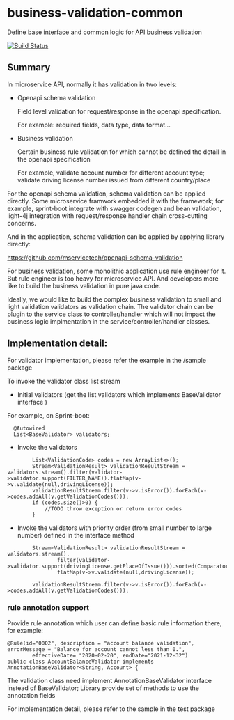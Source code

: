 # business-validation-common

Define base interface and common logic for API business validation

[![Build Status](https://travis-ci.com/mservicetech/business-validation-common.svg?branch=main)](https://travis-ci.com/github/mservicetech/business-validation-common) 


## Summary

In microservice API, normally it has validation in two levels:

- Openapi schema validation

  Field level validation for request/response in the openapi specification.
  
  For example: required fields, data type, data format...
  
- Business validation
  
  Certain business rule validation for which cannot be defined the detail in the openapi specification
  
  For example, validate account number for different account type; validate driving license number issued from different country/place

For the openapi schema validation, schema validation can be applied directly. Some microservice framwork embedded it with the framework; 
for example, sprint-boot integrate with swagger codegen and bean validation, light-4j integration with request/response handler chain cross-cutting concerns.

And in the application,  schema validation can be applied  by applying library directly:

https://github.com/mservicetech/openapi-schema-validation 


For business validation, some monolithic application use rule engineer for it. But rule engineer is too heavy for microservice API.
And developers more like to build the business validation in pure java code.

Ideally, we would like to build the complex business validation to small and light validation validators as validation chain.
The validator chain can be plugin to the service class to controller/handler which will not impact the business logic implmentation in the service/controller/handler classes.
  

## Implementation detail:

For validator implementation, please refer the example in the /sample package



To invoke the validator class list stream

- Initial validators (get the list validators which implements BaseValidator interface )

For example, on Sprint-boot:

```
  @Autowired
  List<BaseValidator> validators;

```

- Invoke the validators

```
        List<ValidationCode> codes = new ArrayList<>();
        Stream<ValidationResult> validationResultStream = validators.stream().filter(validator->validator.support(FILTER_NAME)).flatMap(v->v.validate(null,drivingLicense));
        validationResultStream.filter(v->v.isError()).forEach(v->codes.addAll(v.getValidationCodes()));
        if (codes.size()>0) {
            //TODO throw exception or return error codes
        }

```

- Invoke the validators with priority order (from small number to large number) defined in the interface method


```
        Stream<ValidationResult> validationResultStream = validators.stream().
                filter(validator->validator.support(drivingLicense.getPlaceOfIssue())).sorted(Comparator.comparingInt(BaseValidator::priority)).
                flatMap(v->v.validate(null,drivingLicense));

        validationResultStream.filter(v->v.isError()).forEach(v->codes.addAll(v.getValidationCodes()));

```
 
### rule annotation support

Provide rule annotation which user can define basic rule information there, for example:

```
@Rule(id="0002", description = "account balance validation", errorMessage = "Balance for account cannot less than 0.",
        effectiveDate= "2020-02-20", endDate="2021-12-32")
public class AccountBalanceValidator implements AnnotationBaseValidator<String, Account> {

```
The validation class need implement AnnotationBaseValidator interface instead of BaseValidator; Library provide set of methods to use the annotation fields

For implementation detail, please refer to the sample in the test package
 